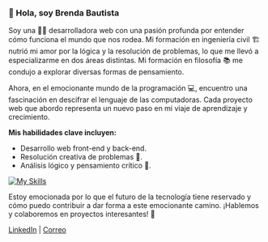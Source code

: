### 👋 Hola, soy Brenda Bautista

Soy una 👩‍💻 desarrolladora web con una pasión profunda por entender cómo funciona el mundo que nos rodea. Mi formación en ingeniería civil 🏗️ nutrió mi amor por la lógica y la resolución de problemas, lo que me llevó a especializarme en dos áreas distintas. Mi formación en filosofía 📚 me condujo a explorar diversas formas de pensamiento.

Ahora, en el emocionante mundo de la programación 💻, encuentro una fascinación en descifrar el lenguaje de las computadoras. Cada proyecto web que abordo representa un nuevo paso en mi viaje de aprendizaje y crecimiento.

**Mis habilidades clave incluyen:**
- Desarrollo web front-end y back-end.
- Resolución creativa de problemas 🧩.
- Análisis lógico y pensamiento crítico 🤔.

 [![My Skills](https://skillicons.dev/icons?i=js,html,css,firebase,nodejs,vscode,github,md,figma)](https://skillicons.dev)

Estoy emocionada por lo que el futuro de la tecnología tiene reservado y cómo puedo contribuir a dar forma a este emocionante camino. ¡Hablemos y colaboremos en proyectos interesantes! 👥

[LinkedIn](https://www.linkedin.com/in/brenda-bautista-536b12281) | [Correo](bautista.brenda.2000@gmail.com)
